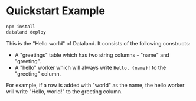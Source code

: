 # Quickstart Example

```sh
npm install
dataland deploy
```

This is the "Hello world" of Dataland. It consists of the following constructs:

- A "greetings" table which has two string columns - "name" and "greeting".
- A "hello" worker which will always write `Hello, {name}!` to the "greeting" column.

For example, if a row is added with "world" as the name,
the hello worker will write "Hello, world!" to the greeting column.
